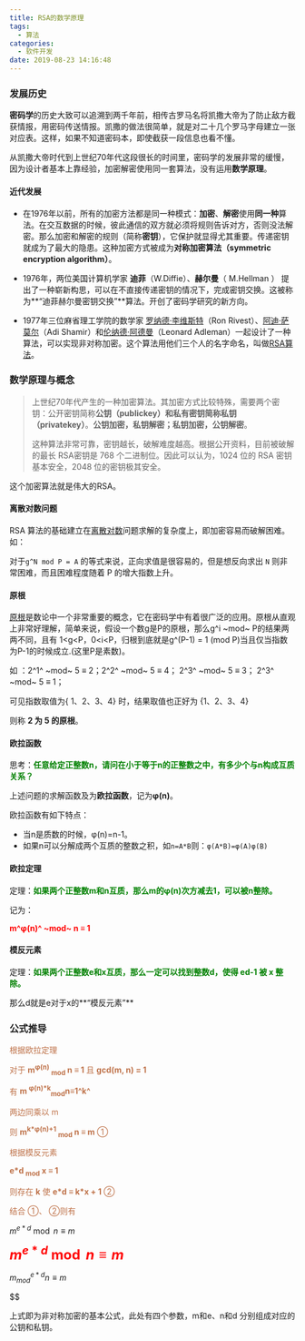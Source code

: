 ```yaml
---
title: RSA的数学原理
tags:
  - 算法
categories:
  - 软件开发
date: 2019-08-23 14:16:48
---
```


### 发展历史

**密码学**的历史大致可以追溯到两千年前，相传古罗马名将凯撒大帝为了防止敌方截获情报，用密码传送情报。凯撒的做法很简单，就是对二十几个罗马字母建立一张对应表。这样，如果不知道密码本，即使截获一段信息也看不懂。

<!-- more -->

从凯撒大帝时代到上世纪70年代这段很长的时间里，密码学的发展非常的缓慢，因为设计者基本上靠经验，加密解密使用同一套算法，没有运用**数学原理**。

#### 近代发展

- 在1976年以前，所有的加密方法都是同一种模式：**加密**、**解密**使用**同一种**算法。在交互数据的时候，彼此通信的双方就必须将规则告诉对方，否则没法解密。那么加密和解密的规则（简称**密钥**），它保护就显得尤其重要。传递密钥就成为了最大的隐患。这种加密方式被成为**对称加密算法（**symmetric encryption algorithm**）**。

- 1976年，两位美国计算机学家 **迪菲**（W.Diffie）、**赫尔曼**（ M.Hellman ） 提出了一种崭新构思，可以在不直接传递密钥的情况下，完成密钥交换。这被称为**“迪菲赫尔曼密钥交换”**算法。开创了密码学研究的新方向。

- 1977年三位麻省理工学院的数学家 [罗纳德](https://baike.baidu.com/item/罗纳德·李维斯特/700199)[·](https://baike.baidu.com/item/罗纳德·李维斯特/700199)[李维斯特](https://baike.baidu.com/item/罗纳德·李维斯特/700199)（Ron Rivest）、[阿迪](https://baike.baidu.com/item/阿迪·萨莫尔)[·](https://baike.baidu.com/item/阿迪·萨莫尔)[萨莫尔](https://baike.baidu.com/item/阿迪·萨莫尔)（Adi Shamir）和[伦纳德](https://baike.baidu.com/item/伦纳德·阿德曼/12575612)[·](https://baike.baidu.com/item/伦纳德·阿德曼/12575612)[阿德曼](https://baike.baidu.com/item/伦纳德·阿德曼/12575612)（Leonard Adleman）一起设计了一种算法，可以实现非对称加密。这个算法用他们三个人的名字命名，叫做[RSA算法](http://zh.wikipedia.org/zh-cn/RSA加密算法)。

### 数学原理与概念

> 上世纪70年代产生的一种加密算法。其加密方式比较特殊，需要两个密钥：公开密钥简称**公钥（publickey）**和私有密钥简称**私钥（privatekey）**。**公钥加密，私钥解密；私钥加密，公钥解密**。
>
> 这种算法非常可靠，密钥越长，破解难度越高。根据公开资料，目前被破解的最长 RSA密钥是 768 个二进制位。因此可以认为，1024 位的 RSA 密钥基本安全，2048 位的密钥极其安全。

这个加密算法就是伟大的RSA。

#### 离散对数问题

RSA 算法的基础建立在[离散对数](https://baike.baidu.com/item/%E7%A6%BB%E6%95%A3%E5%AF%B9%E6%95%B0/4538780)问题求解的复杂度上，即加密容易而破解困难。如：

对于`g^N mod P = A` 的等式来说，正向求值是很容易的，但是想反向求出 `N` 则非常困难，而且困难程度随着 P 的增大指数上升。

#### 原根

[原根](https://baike.baidu.com/item/%E5%8E%9F%E6%A0%B9)是数论中一个非常重要的概念，它在密码学中有着很广泛的应用。原根从直观上非常好理解，简单来说，假设一个数g是P的原根，那么g^i ~mod~ P的结果两两不同，且有 1<g<P，0<i<P，归根到底就是g^(P-1) = 1 (mod P)当且仅当指数为P-1的时候成立.(这里P是素数)。

如 ：2^1^ ~mod~ 5 ≡ 2；2^2^ ~mod~ 5 ≡ 4； 2^3^ ~mod~ 5 ≡ 3； 2^3^ ~mod~ 5 ≡ 1；

可见指数取值为{ 1、2、3、4} 时，结果取值也正好为 {1、2、3、4}

则称 **2 为 5 的原根**。

#### 欧拉函数

思考：**<font color=green>任意给定正整数n，请问在小于等于n的正整数之中，有多少个与n构成互质关系？</font>**

上述问题的求解函数及为**欧拉函数**，记为**φ(n)**。

欧拉函数有如下特点：

- 当n是质数的时候，φ(n)=n-1。
- 如果n可以分解成两个互质的整数之积，如`n=A*B`则：`φ(A*B)=φ(A)φ(B)`

#### 欧拉定理

定理：**<font color=green>如果两个正整数m和n互质，那么m的φ(n)次方减去1，可以被n整除。</font>**

记为：

**<font color=red>m^φ(n)^ ~mod~ n ≡ 1</font>**

#### 模反元素

定理：**<font color=green>如果两个正整数e和x互质，那么一定可以找到整数d，使得 ed-1 被 x 整除。</font>**

那么d就是e对于x的**“模反元素”**

### 公式推导

<font color=#be7148>根据欧拉定理</font>

<font color=#be7148>对于 **m<sup>φ(n)</sup> <sub>mod</sub> n ≡ 1** 且  **gcd(m, n) = 1**</font>

<font color=#be7148>有 **m <sup>φ(n)*k</sup><sub>mod</sub>n≡1^k^​**</font>

<font color=#be7148>两边同乘以 m</font>

<font color=#be7148>则 **m<sup>k*φ(n)+1</sup> <sub>mod</sub> n ≡ m**  ①</font>

<font color=#be7148>根据模反元素</font>

<font color=#be7148>**e*d <sub>mod</sub> x ≡ 1​**</font>

<font color=#be7148>则存在 **k** 使 **e*d ≡ k\*x + 1**  ②</font>

<font color=#be7148>结合 ①、 ②则有</font>

$m^{e*d}\bmod n \equiv m$

<font color=red size=5>**$m^{e*d}\bmod n \equiv m$**</font>

$m^{e*d} _{mod} n \equiv m$



$$

上式即为非对称加密的基本公式，此处有四个参数，m和e、n和d 分别组成对应的公钥和私钥。

